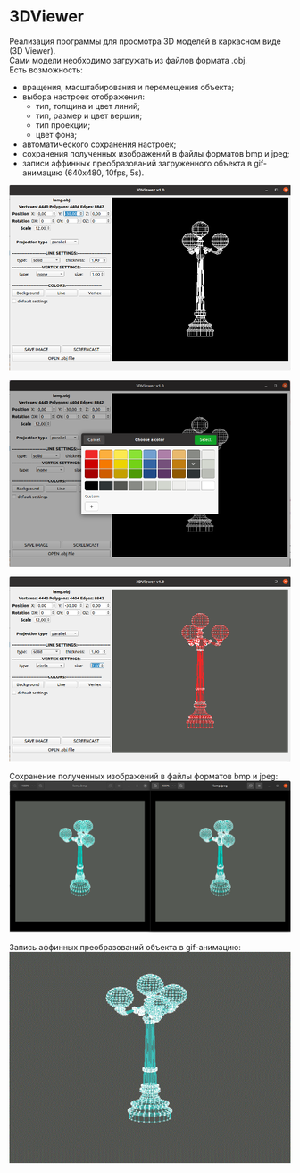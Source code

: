 # 3DViewer

Реализация программы для просмотра 3D моделей в каркасном виде (3D Viewer).  
Сами модели необходимо загружать из файлов формата .obj.  
Есть возможность:
- вращения, масштабирования и перемещения объекта;
- выбора настроек отображения:
  - тип, толщина и цвет линий;
  - тип, размер и цвет вершин;
  - тип проекции;
  - цвет фона;
- автоматического сохранения настроек;
- сохранения полученных изображений в файлы форматов bmp и jpeg;
- записи аффинных преобразований загруженного объекта в gif-анимацию (640x480, 10fps, 5s).

![3DViewer](screenshots/1.png)

![3DViewer](screenshots/2.png)

![3DViewer](screenshots/3.png)

Сохранение полученных изображений в файлы форматов bmp и jpeg:  
![3DViewer](screenshots/4.png)

Запись аффинных преобразований объекта в gif-анимацию:  
![3DViewer](https://github.com/sergek1/3DViewer/blob/main/materials/lamp.gif)
